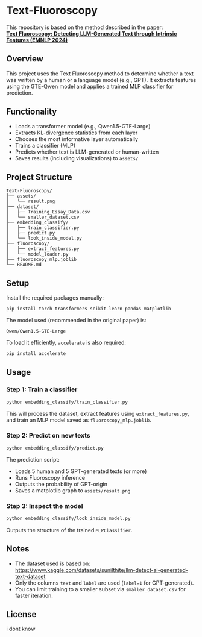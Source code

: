 # Text-Fluoroscopy

This repository is based on the method described in the paper:  
**[Text Fluoroscopy: Detecting LLM-Generated Text through Intrinsic Features (EMNLP 2024)]([https://arxiv.org/abs/2405.13687](https://aclanthology.org/2024.emnlp-main.885.pdf))**

## Overview

This project uses the Text Fluoroscopy method to determine whether a text was written by a human or a language model (e.g., GPT).
It extracts features using the GTE-Qwen model and applies a trained MLP classifier for prediction.

## Functionality

- Loads a transformer model (e.g., Qwen1.5-GTE-Large)
- Extracts KL-divergence statistics from each layer
- Chooses the most informative layer automatically
- Trains a classifier (MLP)
- Predicts whether text is LLM-generated or human-written
- Saves results (including visualizations) to `assets/`

## Project Structure

```
Text-Fluoroscopy/
├── assets/
│   └── result.png
├── dataset/
│   ├── Training_Essay_Data.csv
│   └── smaller_dataset.csv
├── embedding_classify/
│   ├── train_classifier.py
│   ├── predict.py
│   └── look_inside_model.py
├── fluoroscopy/
│   ├── extract_features.py
│   └── model_loader.py
├── fluoroscopy_mlp.joblib
└── README.md
```

## Setup

Install the required packages manually:

```bash
pip install torch transformers scikit-learn pandas matplotlib
```

The model used (recommended in the original paper) is:

```
Qwen/Qwen1.5-GTE-Large
```

To load it efficiently, `accelerate` is also required:

```bash
pip install accelerate
```

## Usage

### Step 1: Train a classifier

```bash
python embedding_classify/train_classifier.py
```

This will process the dataset, extract features using `extract_features.py`, and train an MLP model saved as `fluoroscopy_mlp.joblib`.

### Step 2: Predict on new texts

```bash
python embedding_classify/predict.py
```

The prediction script:
- Loads 5 human and 5 GPT-generated texts (or more)
- Runs Fluoroscopy inference
- Outputs the probability of GPT-origin
- Saves a matplotlib graph to `assets/result.png`

### Step 3: Inspect the model

```bash
python embedding_classify/look_inside_model.py
```

Outputs the structure of the trained `MLPClassifier`.

## Notes

- The dataset used is based on: https://www.kaggle.com/datasets/sunilthite/llm-detect-ai-generated-text-dataset
- Only the columns `text` and `label` are used (`label=1` for GPT-generated).
- You can limit training to a smaller subset via `smaller_dataset.csv` for faster iteration.

## License
i dont know
